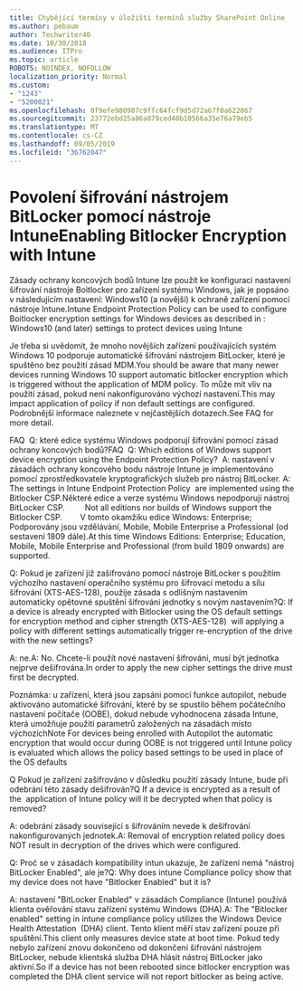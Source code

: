 ```yaml
---
title: Chybějící termíny v úložišti termínů služby SharePoint Online
ms.author: pebaum
author: Techwriter40
ms.date: 10/30/2018
ms.audience: ITPro
ms.topic: article
ROBOTS: NOINDEX, NOFOLLOW
localization_priority: Normal
ms.custom:
- "1243"
- "5200021"
ms.openlocfilehash: 0f9efe980987c9ffc64fcf9d5d72a67f0a622867
ms.sourcegitcommit: 23772ebd25a86a879ced40b10566a35e76a79eb5
ms.translationtype: MT
ms.contentlocale: cs-CZ
ms.lasthandoff: 09/05/2019
ms.locfileid: "36762047"
---
```

# <a name="enabling-bitlocker-encryption-with-intune"></a><span data-ttu-id="6feb0-102">Povolení šifrování nástrojem BitLocker pomocí nástroje Intune</span><span class="sxs-lookup"><span data-stu-id="6feb0-102">Enabling Bitlocker Encryption with Intune</span></span>

<span data-ttu-id="6feb0-103">Zásady ochrany koncových bodů Intune lze použít ke konfiguraci nastavení šifrování nástroje Boitlocker pro zařízení systému Windows, jak je popsáno v následujícím nastavení: Windows10 (a novější) k ochraně zařízení pomocí nástroje Intune.</span><span class="sxs-lookup"><span data-stu-id="6feb0-103">Intune Endpoint Protection Policy can be used to configure Boitlocker encryption settings for Windows devices as described in : Windows10 (and later) settings to protect devices using Intune</span></span>

<span data-ttu-id="6feb0-104">Je třeba si uvědomit, že mnoho novějších zařízení používajících systém Windows 10 podporuje automatické šifrování nástrojem BitLocker, které je spuštěno bez použití zásad MDM.</span><span class="sxs-lookup"><span data-stu-id="6feb0-104">You should be aware that many newer devices running Windows 10 support automatic bitlocker encryption which is triggered without the application of MDM policy.</span></span> <span data-ttu-id="6feb0-105">To může mít vliv na použití zásad, pokud není nakonfigurováno výchozí nastavení.</span><span class="sxs-lookup"><span data-stu-id="6feb0-105">This may impact application of policy if non default settings are configured.</span></span> <span data-ttu-id="6feb0-106">Podrobnější informace naleznete v nejčastějších dotazech.</span><span class="sxs-lookup"><span data-stu-id="6feb0-106">See FAQ for more detail.</span></span>


<span data-ttu-id="6feb0-107">FAQ  Q: které edice systému Windows podporují šifrování pomocí zásad ochrany koncových bodů?</span><span class="sxs-lookup"><span data-stu-id="6feb0-107">FAQ  Q: Which editions of Windows support device encryption using the Endpoint Protection Policy?</span></span>
<span data-ttu-id="6feb0-108"> A: nastavení v zásadách ochrany koncového bodu nástroje Intune je implementováno pomocí zprostředkovatele kryptografických služeb pro nástroj BitLocker.</span><span class="sxs-lookup"><span data-stu-id="6feb0-108"> A: The settings in Intune Endpoint Protection Policy  are implemented using the Bitlocker CSP.</span></span><span data-ttu-id="6feb0-109">Některé edice a verze systému Windows nepodporují nástroj BitLocker CSP. 
     </span><span class="sxs-lookup"><span data-stu-id="6feb0-109">  Not all editions nor builds of Windows support the Bitlocker CSP. 
     </span></span> <span data-ttu-id="6feb0-110">V tomto okamžiku edice Windows: Enterprise; Podporovány jsou vzdělávání, Mobile, Mobile Enterprise a Professional (od sestavení 1809 dále).</span><span class="sxs-lookup"><span data-stu-id="6feb0-110">At this time Windows Editions: Enterprise; Education, Mobile, Mobile Enterprise and Professional (from build 1809 onwards) are supported.</span></span>




<span data-ttu-id="6feb0-111">Q: Pokud je zařízení již zašifrováno pomocí nástroje BitLocker s použitím výchozího nastavení operačního systému pro šifrovací metodu a sílu šifrování (XTS-AES-128), použije zásada s odlišným nastavením automaticky opětovné spuštění šifrování jednotky s novým nastavením?</span><span class="sxs-lookup"><span data-stu-id="6feb0-111">Q: If a device is already encrypted with Bitlocker using the OS default settings for encryption method and cipher strength (XTS-AES-128)  will applying a policy with different settings automatically trigger re-encryption of the drive with the new settings?</span></span>

<span data-ttu-id="6feb0-112">A: ne.</span><span class="sxs-lookup"><span data-stu-id="6feb0-112">A: No.</span></span> <span data-ttu-id="6feb0-113">Chcete-li použít nové nastavení šifrování, musí být jednotka nejprve dešifrována.</span><span class="sxs-lookup"><span data-stu-id="6feb0-113">In order to apply the new cipher settings the drive must first be decrypted.</span></span>

<span data-ttu-id="6feb0-114">Poznámka: u zařízení, která jsou zapsáni pomocí funkce autopilot, nebude aktivováno automatické šifrování, které by se spustilo během počátečního nastavení počítače (OOBE), dokud nebude vyhodnocena zásada Intune, která umožňuje použití parametrů založených na zásadách místo výchozích</span><span class="sxs-lookup"><span data-stu-id="6feb0-114">Note For devices being enrolled with Autopilot the automatic encryption that would occur during OOBE is not triggered until Intune policy is evaluated which allows the policy based settings to be used in place of the OS defaults</span></span>




<span data-ttu-id="6feb0-115">Q Pokud je zařízení zašifrováno v důsledku použití zásady Intune, bude při odebrání této zásady dešifrován?</span><span class="sxs-lookup"><span data-stu-id="6feb0-115">Q If a device is encrypted as a result of the  application of Intune policy will it be decrypted when that policy is removed?</span></span>

<span data-ttu-id="6feb0-116">A: odebrání zásady související s šifrováním nevede k dešifrování nakonfigurovaných jednotek.</span><span class="sxs-lookup"><span data-stu-id="6feb0-116">A: Removal of encryption related policy does NOT result in decryption of the drives which were configured.</span></span>




<span data-ttu-id="6feb0-117">Q: Proč se v zásadách kompatibility intun ukazuje, že zařízení nemá "nástroj BitLocker Enabled", ale je?</span><span class="sxs-lookup"><span data-stu-id="6feb0-117">Q: Why does intune Compliance policy show that my device does not have "Bitlocker Enabled" but it is?</span></span>

<span data-ttu-id="6feb0-118">A: nastavení "BitLocker Enabled" v zásadách Compliance (Intune) používá klienta ověřování stavu zařízení systému Windows (DHA).</span><span class="sxs-lookup"><span data-stu-id="6feb0-118">A: The "Bitlocker enabled" setting in intune compliance policy utilizes the Windows Device Health Attestation  (DHA) client.</span></span> <span data-ttu-id="6feb0-119">Tento klient měří stav zařízení pouze při spuštění.</span><span class="sxs-lookup"><span data-stu-id="6feb0-119">This client only measures device state at boot time.</span></span> <span data-ttu-id="6feb0-120">Pokud tedy nebylo zařízení znovu dokončeno od dokončení šifrování nástrojem BitLocker, nebude klientská služba DHA hlásit nástroj BitLocker jako aktivní.</span><span class="sxs-lookup"><span data-stu-id="6feb0-120">So if a device has not been rebooted since bitlocker encryption was completed the DHA client service will not report bitlocker as being active.</span></span>